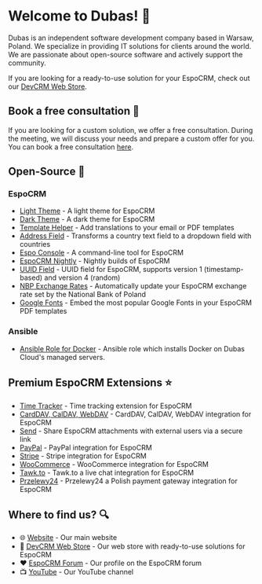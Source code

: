 # Welcome to Dubas! :wave:

Dubas is an independent software development company based in Warsaw, Poland. We specialize in providing IT solutions for clients around the world. We are passionate about open-source software and actively support the community.

If you are looking for a ready-to-use solution for your EspoCRM, check out our [DevCRM Web Store](https://devcrm.it).

## Book a free consultation :calendar:

If you are looking for a custom solution, we offer a free consultation. During the meeting, we will discuss your needs and prepare a custom offer for you. You can book a free consultation [here](https://book.dubas.pro/team/dubas/initial).

## Open-Source :rainbow:

### EspoCRM

- [Light Theme](https://github.com/dubas-pro/ext-light-theme) - A light theme for EspoCRM
- [Dark Theme](https://github.com/dubas-pro/ext-dark-theme) - A dark theme for EspoCRM
- [Template Helper](https://github.com/dubas-pro/ext-template-helper) - Add translations to your email or PDF templates
- [Address Field](https://github.com/dubas-pro/ext-address-field) - Transforms a country text field to a dropdown field with countries
- [Espo Console](https://github.com/dubas-pro/espo-console) - A command-line tool for EspoCRM
- [EspoCRM Nightly](https://github.com/dubas-pro/espocrm-nightly) - Nightly builds of EspoCRM
- [UUID Field](https://github.com/dubas-pro/ext-uuid-field) - UUID field for EspoCRM, supports version 1 (timestamp-based) and version 4 (random)
- [NBP Exchange Rates](https://github.com/dubas-pro/ext-nbp-exchange-rates) - Automatically update your EspoCRM exchange rate set by the National Bank of Poland
- [Google Fonts](https://github.com/dubas-pro/ext-dubas-google-fonts) - Embed the most popular Google Fonts in your EspoCRM PDF templates

### Ansible

- [Ansible Role for Docker](https://github.com/dubas-pro/ansible-role-docker) - Ansible role which installs Docker on Dubas Cloud's managed servers.

## Premium EspoCRM Extensions :star:

- [Time Tracker](https://devcrm.it/product/time-tracker/) - Time tracking extension for EspoCRM
- [CardDAV, CalDAV, WebDAV](https://devcrm.it/product/dav/) - CardDAV, CalDAV, WebDAV integration for EspoCRM
- [Send](https://devcrm.it/product/send/) - Share EspoCRM attachments with external users via a secure link
- [PayPal](https://devcrm.it/product/paypal/) - PayPal integration for EspoCRM
- [Stripe](https://devcrm.it/product/stripe/) - Stripe integration for EspoCRM
- [WooCommerce](https://devcrm.it/product/woocommerce/) - WooCommerce integration for EspoCRM
- [Tawk.to](https://devcrm.it/product/tawk/) - Tawk.to a live chat integration for EspoCRM
- [Przelewy24](https://devcrm.it/product/p24/) - Przelewy24 a Polish payment gateway integration for EspoCRM

## Where to find us? :mag:

- :globe_with_meridians: [Website](https://dubas.pro) - Our main website
- :shopping_cart: [DevCRM Web Store](https://devcrm.it) - Our web store with ready-to-use solutions for EspoCRM 
- :heart: [EspoCRM Forum](https://forum.espocrm.com/member/1675-emillod) - Our profile on the EspoCRM forum
- :tv: [YouTube](https://www.youtube.com/@devcrm/videos) - Our YouTube channel
